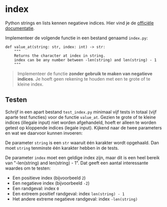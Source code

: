 # index

Python strings en lists kennen negatieve indices. Hier vind je de [officiële documentatie](https://docs.python.org/3/faq/programming.html#what-s-a-negative-index).

Implementeer de volgende functie in een bestand genaamd `index.py`:

    def value_at(string: str, index: int) -> str:
        """
        Returns the character at index in string.
        index can be any number between -len(string) and len(string) - 1
        """

> Implementeer de functie **zonder gebruik te maken van negatieve indices**. Je hoeft geen rekening te houden met een te grote of te kleine index.

## Testen

Schrijf in een apart bestand `test_index.py` minimaal vijf tests in totaal (vijf aparte test functies) voor de functie `value_at`. Gezien te grote of te kleine indices (illegale input) niet worden afgehandeld, hoeft er alleen te worden getest op kloppende indices (legale input). Kijkend naar de twee parameters en wat we daarvoor kunnen invoeren:

De parameter `string` is een `str` waaruit één karakter wordt opgehaald. Dan moet `string` tenminste één karakter hebben in de tests.

De parameter `index` moet een geldige index zijn, maar dit is een heel bereik van "-len(string) and len(string) - 1". Dat geeft een aantal interessante waardes om te testen:

- Een positieve index (bijvoorbeeld `2`)
- Een negatieve index (bijvoorbeeld `-2`)
- Een randgeval: index `0`
- Een extreem positief randgeval: index `len(string) - 1`
- Het andere extreme negatieve randgeval: index `-len(string)`